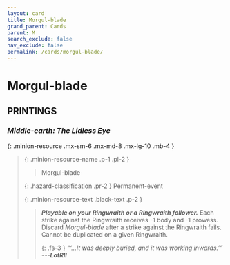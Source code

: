 ```yaml
---
layout: card
title: Morgul-blade
grand_parent: Cards
parent: M
search_exclude: false
nav_exclude: false
permalink: /cards/morgul-blade/
---
```


# Morgul-blade


## PRINTINGS


### _Middle-earth: The Lidless Eye_

{: .minion-resource .mx-sm-6 .mx-md-8 .mx-lg-10 .mb-4 }
> {: .minion-resource-name .p-1 .pl-2 }
> > <div class="hazard-mp"></div>
> > <div class="card-name">Morgul-blade</div>
>
> {: .hazard-classification .pr-2 }
> Permanent-event
>
> {: .minion-resource-text .black-text .p-2 }
> > ***Playable on your Ringwraith or a Ringwraith follower.*** Each strike against the Ringwraith receives -1 body and -1 prowess. Discard _Morgul-blade_ after a strike against the Ringwraith fails. Cannot be duplicated on a given Ringwraith. 
> > 
> > {: .fs-3 } 
> > _“‘...It was deeply buried, and it was working inwards.’”_ ***---&#65279;LotRII*** 
> 
